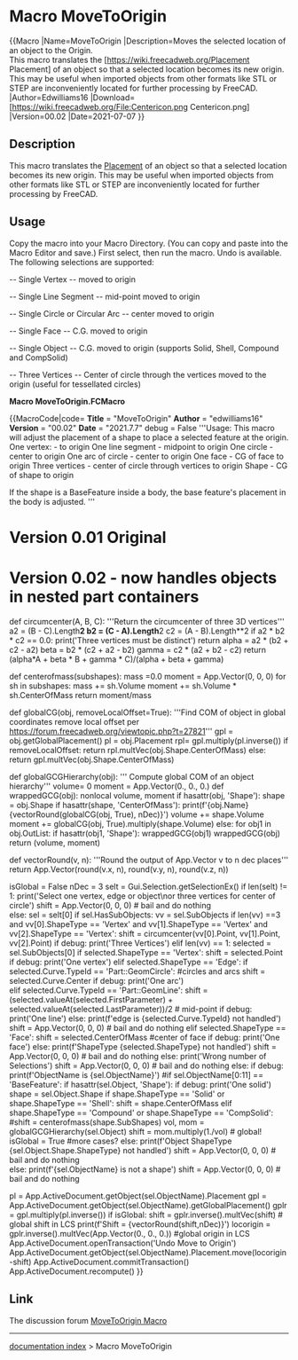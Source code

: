 # Macro MoveToOrigin
{{Macro
|Name=MoveToOrigin
|Description=Moves the selected location of an object to the Origin.<br > This macro translates the [https://wiki.freecadweb.org/Placement Placement] of an object so that a selected location becomes its new origin.  This may be useful when imported objects from other formats like STL or STEP are inconveniently located for further processing by FreeCAD.  
|Author=Edwilliams16
|Download=[https://wiki.freecadweb.org/File:Centericon.png Centericon.png]
|Version=00.02
|Date=2021-07-07
}}

## Description

This macro translates the [Placement](https://wiki.freecadweb.org/Placement) of an object so that a selected location becomes its new origin. This may be useful when imported objects from other formats like STL or STEP are inconveniently located for further processing by FreeCAD.

## Usage

Copy the macro into your Macro Directory. (You can copy and paste into the Macro Editor and save.) First select, then run the macro. Undo is available. The following selections are supported:

\-- Single Vertex \-- moved to origin

\-- Single Line Segment \-- mid-point moved to origin

\-- Single Circle or Circular Arc \-- center moved to origin

\-- Single Face \-- C.G. moved to origin

\-- Single Object \-- C.G. moved to origin (supports Solid, Shell, Compound and CompSolid)

\-- Three Vertices \-- Center of circle through the vertices moved to the origin (useful for tessellated circles)



**Macro MoveToOrigin.FCMacro**


{{MacroCode|code=
__Title__    = "MoveToOrigin"
__Author__   = "edwilliams16"
__Version__  = "00.02"
__Date__     = "2021.7.7"
debug = False
'''Usage:
This macro will adjust the placement of a shape to place a selected feature at the origin.
One vertex:  - to origin
One line segment - midpoint to origin
One circle - center to origin
One arc of circle - center to origin
One face - CG of face to origin
Three vertices - center of circle through vertices to origin
Shape - CG of shape to origin

If the shape is a BaseFeature inside a body, the base feature's placement in the body is adjusted.
'''
# Version 0.01  Original
# Version 0.02 - now handles objects in nested part containers

def circumcenter(A, B, C):
    '''Return the circumcenter of three 3D vertices'''
    a2 = (B - C).Length**2
    b2 = (C - A).Length**2
    c2 = (A - B).Length**2
    if a2 * b2 * c2 == 0.0:
        print('Three vertices must be distinct')
        return
    alpha = a2 * (b2 + c2 - a2)
    beta = b2 * (c2 + a2 - b2)
    gamma = c2 * (a2 + b2 - c2)
    return (alpha*A + beta * B + gamma * C)/(alpha + beta + gamma)

def centerofmass(subshapes):
    mass =0.0
    moment = App.Vector(0, 0, 0)
    for sh in subshapes:
        mass += sh.Volume
        moment += sh.Volume * sh.CenterOfMass
    return moment/mass  

def globalCG(obj, removeLocalOffset=True):
    '''Find COM of object in global coordinates
      remove local offset per https://forum.freecadweb.org/viewtopic.php?t=27821'''
    gpl = obj.getGlobalPlacement()
    pl = obj.Placement
    rpl= gpl.multiply(pl.inverse())
    if removeLocalOffset:
        return rpl.multVec(obj.Shape.CenterOfMass)
    else:
        return gpl.multVec(obj.Shape.CenterOfMass)



def globalGCGHierarchy(obj):
    ''' Compute global COM of an object hierarchy'''
    volume= 0
    moment = App.Vector(0., 0., 0.)
    def wrappedGCG(obj): 
        nonlocal volume, moment
        if hasattr(obj, 'Shape'):
            shape = obj.Shape
            if hasattr(shape, 'CenterOfMass'):
                print(f'{obj.Name}  {vectorRound(globalCG(obj, True), nDec)}')
                volume += shape.Volume
                moment += globalCG(obj, True).multiply(shape.Volume)
            else:
                for obj1 in obj.OutList:
                    if hasattr(obj1, 'Shape'):
                        wrappedGCG(obj1)
    wrappedGCG(obj)
    return (volume, moment)

def vectorRound(v, n):
    '''Round the output of App.Vector v to n dec places'''
    return App.Vector(round(v.x, n), round(v.y, n), round(v.z, n))
  
isGlobal = False
nDec = 3
selt = Gui.Selection.getSelectionEx()
if len(selt) != 1:
    print('Select one vertex, edge or object\nor three vertices for center of circle')
    shift = App.Vector(0, 0, 0)  # bail and do nothing  
else:
    sel = selt[0]
    if sel.HasSubObjects:
        vv = sel.SubObjects
        if len(vv) ==3 and vv[0].ShapeType == 'Vertex' and   vv[1].ShapeType == 'Vertex' and vv[2].ShapeType == 'Vertex':
            shift = circumcenter(vv[0].Point, vv[1].Point, vv[2].Point)
            if debug: print('Three Vertices')
        elif len(vv) == 1: 
            selected = sel.SubObjects[0]
            if selected.ShapeType == 'Vertex':
                shift = selected.Point
                if debug: print('One vertex')
            elif selected.ShapeType == 'Edge':
                if selected.Curve.TypeId == 'Part::GeomCircle':    #circles and arcs
                     shift = selected.Curve.Center
                     if debug: print('One arc')      
                elif selected.Curve.TypeId == 'Part::GeomLine':
                    shift = (selected.valueAt(selected.FirstParameter) + selected.valueAt(selected.LastParameter))/2 # mid-point
                    if debug: print('One line')
                else:
                    print(f'edge is {selected.Curve.TypeId} not handled')
                    shift = App.Vector(0, 0, 0)  # bail and do nothing
            elif selected.ShapeType == 'Face':
                shift = selected.CenterOfMass #center of face
                if debug: print('One face')
            else:
                print(f'ShapeType {selected.ShapeType} not handled')
                shift = App.Vector(0, 0, 0)  # bail and do nothing
        else:
            print('Wrong number of Selections')
            shift = App.Vector(0, 0, 0)  # bail and do nothing
    else:
        if debug: print(f'ObjectName is {sel.ObjectName}')
        #if sel.ObjectName[0:11] == 'BaseFeature':
        if hasattr(sel.Object, 'Shape'):
            if debug: print('One solid')
            shape = sel.Object.Shape
            if shape.ShapeType == 'Solid' or shape.ShapeType == 'Shell':
                shift = shape.CenterOfMass
            elif shape.ShapeType == 'Compound' or shape.ShapeType == 'CompSolid':
                #shift = centerofmass(shape.SubShapes)
                vol, mom = globalGCGHierarchy(sel.Object)
                shift = mom.multiply(1./vol)  # global!
                isGlobal = True
            #more cases?
            else:
                print(f'Object ShapeType {sel.Object.Shape.ShapeType} not handled')
                shift = App.Vector(0, 0, 0)  # bail and do nothing                
        else:
            print(f'{sel.ObjectName} is not a shape')
            shift = App.Vector(0, 0, 0)  # bail and do nothing
            


pl = App.ActiveDocument.getObject(sel.ObjectName).Placement
gpl = App.ActiveDocument.getObject(sel.ObjectName).getGlobalPlacement()
gplr = gpl.multiply(pl.inverse())
if isGlobal:
    shift = gplr.inverse().multVec(shift) # global shift in LCS
print(f'Shift = {vectorRound(shift,nDec)}')
locorigin = gplr.inverse().multVec(App.Vector(0., 0., 0.)) #global origin in LCS
App.ActiveDocument.openTransaction('Undo Move to Origin')
App.ActiveDocument.getObject(sel.ObjectName).Placement.move(locorigin-shift)
App.ActiveDocument.commitTransaction()
App.ActiveDocument.recompute()
}}



## Link

The discussion forum [MoveToOrigin Macro](https://forum.freecadweb.org/viewtopic.php?f=22&t=59450)

---
[documentation index](../README.md) > Macro MoveToOrigin
